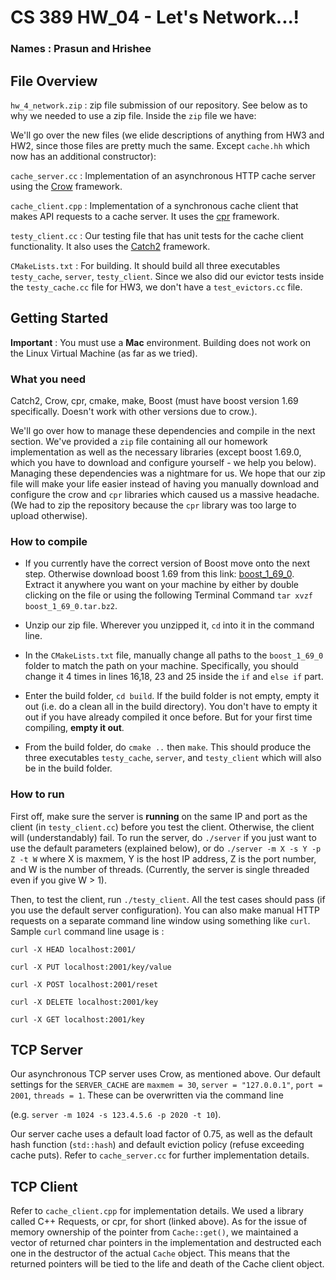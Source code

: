 # CS 389 HW_04 - Let's Network...!
### Names : Prasun and Hrishee

## File Overview
`hw_4_network.zip` : zip file submission of our repository. See below as to why we needed to use a zip file. Inside the `zip` file we have:

We'll go over the new files (we elide descriptions of anything from HW3 and HW2, since those files are pretty much the same. Except `cache.hh` which now has an additional constructor):

`cache_server.cc` : Implementation of an asynchronous HTTP cache server using the [Crow](https://github.com/ipkn/crow) framework.

`cache_client.cpp` : Implementation of a synchronous cache client that makes API requests to a cache server. It uses the [cpr](https://github.com/whoshuu/cpr) framework.

`testy_client.cc` : Our testing file that has unit tests for the cache client functionality. It also uses the [Catch2](https://github.com/catchorg/Catch2) framework.

`CMakeLists.txt` : For building. It should build all three executables `testy_cache`, `server`, `testy_client`. Since we also did our evictor tests inside the `testy_cache.cc` file for HW3, we don't have a `test_evictors.cc` file.

## Getting Started
**Important** : You must use a **Mac** environment. Building does not work on the Linux Virtual Machine (as far as we tried).
### What you need
Catch2, Crow, cpr, cmake, make, Boost (must have boost version 1.69 specifically. Doesn't work with other versions due to crow.).


We'll go over how to manage these dependencies and compile in the next section. We've provided a `zip` file containing all our
 homework implementation as well as the necessary libraries (except boost 1.69.0, which you have to download and configure yourself - we help you below). Managing these dependencies was a nightmare for us. We hope that our zip file will make your life easier instead of having you manually download and configure the crow and `cpr` libraries which caused
 us a massive headache. (We had to zip the repository because the `cpr` library was too large to upload otherwise).

### How to compile

- If you currently have the correct version of Boost move onto the next step. Otherwise download boost 1.69 from this link: [boost_1_69_0](https://www.boost.org/users/history/). Extract it anywhere you want on your machine by either by double clicking on the file or using the following Terminal Command `tar xvzf boost_1_69_0.tar.bz2`.

- Unzip our zip file. Wherever you unzipped it, `cd` into it in the command line.

- In the `CMakeLists.txt` file, manually change all paths to the `boost_1_69_0` folder to match the path on your machine. Specifically, you should change it 4 times in lines 16,18, 23 and 25 inside the `if` and `else if` part.

- Enter the build folder, `cd build`. If the build folder is not empty, empty it out (i.e. do a clean all in the build directory). You don't have to empty it out if you have already compiled it once before. But for your first time compiling, **empty it out**.   

- From the build folder, do `cmake ..` then `make`. This should produce the three executables `testy_cache`, `server`, and `testy_client` which will also be in the build folder.

### How to run
First off, make sure the server is **running** on the same IP and port as the client (in `testy_client.cc`) before you test the client. Otherwise, the client will (understandably) fail.
To run the server, do `./server` if you just want to use the default parameters (explained below), or do `./server -m X -s Y -p Z -t W` where X is maxmem, Y is the host IP address, Z is the port number, and W is the number of threads. (Currently, the server is single threaded even if you give  W > 1).

Then, to test the client, run `./testy_client`. All the test cases should pass (if you use the default server configuration). You can also make manual HTTP requests on a separate command line window using something like `curl`.
Sample `curl` command line usage is :

`curl -X HEAD localhost:2001/`

`curl -X PUT localhost:2001/key/value`

`curl -X POST localhost:2001/reset`

`curl -X DELETE localhost:2001/key`

`curl -X GET localhost:2001/key`

## TCP Server
Our asynchronous TCP server uses Crow, as mentioned above. Our default settings for the `SERVER_CACHE` are `maxmem = 30`, `server = "127.0.0.1"`, `port = 2001`, `threads = 1`. These can be overwritten via the command line 

(e.g. `server -m 1024 -s 123.4.5.6 -p 2020 -t 10`). 

Our server cache uses a default load factor of 0.75, as well as the default hash function (`std::hash`) and default eviction policy (refuse exceeding cache puts). Refer to `cache_server.cc` for further implementation details.

## TCP Client
Refer to `cache_client.cpp` for implementation details. We used a library called C++ Requests, or cpr, for short (linked above). As for the issue of memory ownership of the pointer from `Cache::get()`, we maintained a vector of returned char pointers in the implementation and destructed each one in the destructor of the actual `Cache` object. This means that the returned pointers will be tied to the life and death of the Cache client object.
